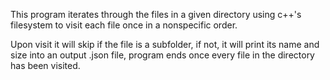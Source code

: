 This program iterates through the files in a given directory using c++'s filesystem to visit each file once in a nonspecific order.

Upon visit it will skip if the file is a subfolder, if not, it will print its name and size into an output .json file, program ends once every file in the directory has been visited.
